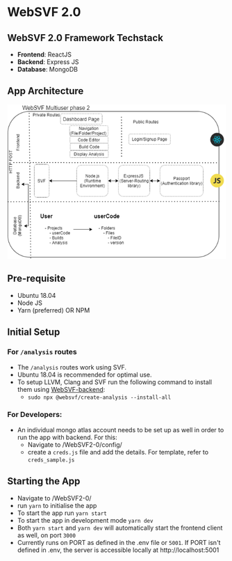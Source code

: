 # **WebSVF 2.0**

## **WebSVF 2.0 Framework Techstack**
- **Frontend**: ReactJS
- **Backend**: Express JS
- **Database**: MongoDB

## **App Architecture**
![Alt text](./docs/images/websvf2-0-architecture.png)

## **Pre-requisite**
- Ubuntu 18.04
- Node JS
- Yarn (preferred) OR NPM

## **Initial Setup**
### **For `/analysis` routes**
- The `/analysis` routes work using SVF.
- Ubuntu 18.04 is recommended for optimal use.
- To setup LLVM, Clang and SVF run the following command to install them using [WebSVF-backend](https://www.npmjs.com/package/@websvf/create-analysis):
  - `sudo npx @websvf/create-analysis --install-all`
### **For Developers:** 
- An individual mongo atlas account needs to be set up as well in order to run the app with backend. For this:
  -  Navigate to /WebSVF2-0/config/
  -  create a `creds.js` file and add the details. For template, refer to `creds_sample.js`


## **Starting the App**
- Navigate to /WebSVF2-0/
- run `yarn` to initialise the app
- To start the app run `yarn start`
- To start the app in development mode `yarn dev`
- Both `yarn start` and `yarn dev` will automatically start the frontend client as well, on port `3000`
- Currently runs on PORT as defined in the .env file or `5001`. If PORT isn't defined in .env, the server is accessible locally at http://localhost:5001
